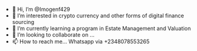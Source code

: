 - 👋 Hi, I’m @Imogenf429
- 👀 I’m interested in crypto currency and other forms of digital finance sourcing
- 🌱 I’m currently learning a program in Estate Management and Valuation 
- 💞️ I’m looking to collaborate on ...
- 📫 How to reach me... Whatsapp via +2348078553265

<!---
Imogenf429/Imogenf429 is a ✨ special ✨ repository because its `README.md` (this file) appears on your GitHub profile.
You can click the Preview link to take a look at your changes.
--->
